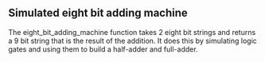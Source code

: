 ## Simulated eight bit adding machine
The eight_bit_adding_machine function takes 2 eight bit strings and returns a 9 bit string that is the result
of the addition. It does this by simulating logic gates and using them to build a half-adder and full-adder.
    
